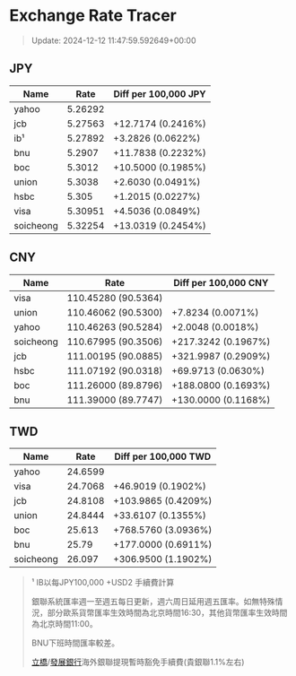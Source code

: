 # Exchange Rate Tracer

> Update: 2024-12-12 11:47:59.592649+00:00

## JPY

| Name      |    Rate | Diff per 100,000 JPY   |
|-----------|---------|------------------------|
| yahoo     | 5.26292 |                        |
| jcb       | 5.27563 | +12.7174 (0.2416%)     |
| ib¹       | 5.27892 | +3.2826 (0.0622%)      |
| bnu       | 5.2907  | +11.7838 (0.2232%)     |
| boc       | 5.3012  | +10.5000 (0.1985%)     |
| union     | 5.3038  | +2.6030 (0.0491%)      |
| hsbc      | 5.305   | +1.2015 (0.0227%)      |
| visa      | 5.30951 | +4.5036 (0.0849%)      |
| soicheong | 5.32254 | +13.0319 (0.2454%)     |

## CNY

| Name      | Rate                | Diff per 100,000 CNY   |
|-----------|---------------------|------------------------|
| visa      | 110.45280	(90.5364) |                        |
| union     | 110.46062	(90.5300) | +7.8234 (0.0071%)      |
| yahoo     | 110.46263	(90.5284) | +2.0048 (0.0018%)      |
| soicheong | 110.67995	(90.3506) | +217.3242 (0.1967%)    |
| jcb       | 111.00195	(90.0885) | +321.9987 (0.2909%)    |
| hsbc      | 111.07192	(90.0318) | +69.9713 (0.0630%)     |
| boc       | 111.26000	(89.8796) | +188.0800 (0.1693%)    |
| bnu       | 111.39000	(89.7747) | +130.0000 (0.1168%)    |

## TWD

| Name      |    Rate | Diff per 100,000 TWD   |
|-----------|---------|------------------------|
| yahoo     | 24.6599 |                        |
| visa      | 24.7068 | +46.9019 (0.1902%)     |
| jcb       | 24.8108 | +103.9865 (0.4209%)    |
| union     | 24.8444 | +33.6107 (0.1355%)     |
| boc       | 25.613  | +768.5760 (3.0936%)    |
| bnu       | 25.79   | +177.0000 (0.6911%)    |
| soicheong | 26.097  | +306.9500 (1.1902%)    |


> ¹ IB以每JPY100,000 +USD2 手續費計算
>
> 銀聯系統匯率週一至週五每日更新，週六周日延用週五匯率。如無特殊情況，部分歐系貨幣匯率生效時間為北京時間16:30，其他貨幣匯率生效時間為北京時間11:00。
>
> BNU下班時間匯率較差。
>
> [立橋](https://www.wlbank.com.mo/uploads/ueditor/file/20181211/1544536513900230.pdf)/[發展銀行](https://www.mdb.com.mo/Service_Charges_20230728.pdf)海外銀聯提現暫時豁免手續費(貴銀聯1.1%左右)

